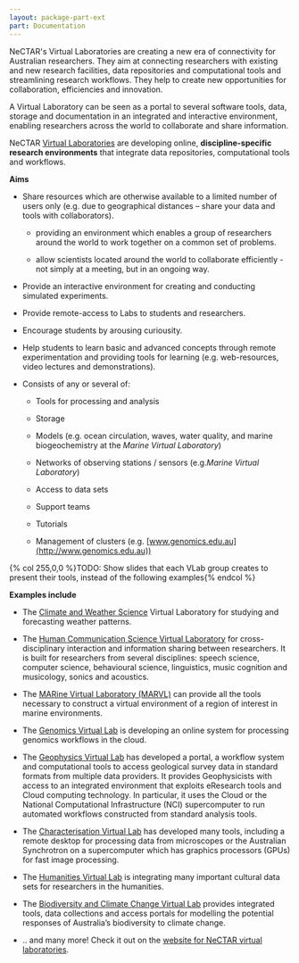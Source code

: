 ```yaml
---
layout: package-part-ext
part: Documentation
---
```


NeCTAR's Virtual Laboratories are creating a new era of connectivity for Australian researchers. They aim at connecting researchers with existing and new research facilities, data repositories and computational tools and streamlining research workflows. They help to create new opportunities for collaboration, efficiencies and innovation.

A Virtual Laboratory can be seen as a portal to several software tools, data, storage and documentation in an integrated and interactive environment, enabling researchers across the world to collaborate and share information.

NeCTAR [Virtual Laboratories](https://nectar.org.au/virtual-laboratories-1) are developing online, **discipline-specific research environments** that integrate data repositories, computational tools and workflows.

**Aims**

* Share resources which are otherwise available to a limited number of users only (e.g. due to geographical distances – share your data and tools with collaborators).

    * providing an environment which enables a group of researchers around the world to work together on a common set of problems.

    * allow scientists located around the world to collaborate efficiently - not simply at a meeting, but in an ongoing way.

* Provide an interactive environment for creating and conducting simulated experiments.

* Provide remote-access to Labs to students and researchers.

* Encourage students by arousing curiousity.

* Help students to learn basic and advanced concepts through remote experimentation and providing tools for learning (e.g. web-resources, video lectures and demonstrations).


* Consists of any or several of:

    * Tools for processing and analysis	

    * Storage 		

    * Models (e.g. ocean circulation, waves, water quality, and marine biogeochemistry 	at the *Marine Virtual Laboratory*)		

    * Networks of observing stations / sensors (e.g.*Marine Virtual Laboratory*)

    * Access to data sets

    * Support teams

    * Tutorials

    * Management of clusters (e.g. [www.genomics.edu.au](http://www.genomics.edu.au))

{% col 255,0,0 %}TODO: Show slides that each VLab group creates to present their tools, instead of the following examples{% endcol %}

**Examples include**

* The [Climate and Weather Science](http://www.nectar.org.au/climate-and-weather-science-laboratory) Virtual Laboratory for studying and forecasting weather patterns.

* The [Human Communication Science Virtual Laboratory](https://nectar.org.au/above-and-beyond-speech-language-and-music-virtual-laboratory) 
for cross-disciplinary interaction and information sharing between researchers. It is built for researchers from several disciplines: speech science, computer science, behavioural science, linguistics, music cognition and musicology, sonics and acoustics.

* The [MARine Virtual Laboratory (MARVL)](https://www.nectar.org.au/marine-virtual-laboratory) can provide all the tools necessary to construct a virtual environment of a region of interest in marine environments.

* The [Genomics Virtual Lab](https://www.nectar.org.au/node/587) is developing an online system for processing genomics workflows in the cloud.

* The [Geophysics Virtual Lab](https://www.nectar.org.au/node/575) has developed a portal, a workflow system and computational tools to access geological survey data in standard formats from multiple data providers.
It provides Geophysicists with access to an integrated environment that exploits eResearch tools and Cloud computing technology. 
In particular, it uses the Cloud or the National Computational Infrastructure (NCI) supercomputer to run automated workflows constructed from standard analysis tools.

* The [Characterisation Virtual Lab](https://www.nectar.org.au/node/607) has developed many tools, including a remote desktop for processing data from microscopes or the Australian Synchrotron on a supercomputer which has graphics processors (GPUs) for fast image processing.
    
* The [Humanities Virtual Lab](https://www.nectar.org.au/node/562) is integrating many important cultural data sets for researchers in the humanities.

* The [Biodiversity and Climate Change Virtual Lab](https://nectar.org.au/node/778) provides integrated tools, data collections and access portals for modelling the potential responses of Australia’s biodiversity to climate change.

* .. and many more! Check it out on the [website for NeCTAR virtual laboratories](https://nectar.org.au/virtual-laboratories-1).

